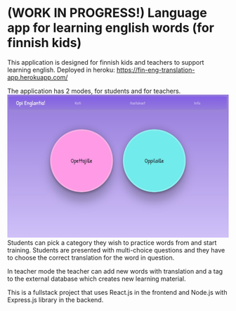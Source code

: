 # (WORK IN PROGRESS!) Language app for learning english words (for finnish kids)

This application is designed for finnish kids and teachers to support learning english.
Deployed in heroku: https://fin-eng-translation-app.herokuapp.com/


The application has 2 modes, for students and for teachers.
![Demo pic](screenshots/main_screen.jpg)
Students can pick a category they wish to practice words from and start training.
Students are presented with multi-choice questions and they have to choose
the correct translation for the word in question.

In teacher mode the teacher can add new words with translation and a tag to the external database
which creates new learning material.

This is a fullstack project that uses React.js in the frontend and Node.js with Express.js library
in the backend.
